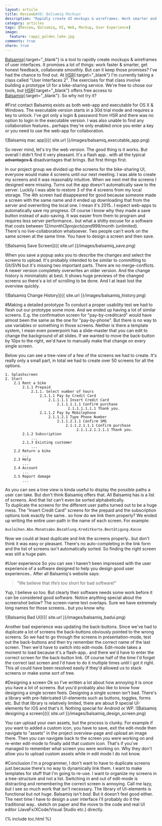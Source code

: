 ```yaml
---
layout: article
title: Review&#58; Balsamiq Mockups
description: "Rapidly create UI mockups & wireframes. Work smarter and collaborate smoothly. But can Balsamiq keep those promises? I've had the opportunity to use it for UI2 class at HSR and here's my opinion."
category: articles
tags: [Review, Balsamiq, UI, Web, Mockup, User Experience]
image:
  feature: rappi_golden_lake.jpg
comments: true
share: true
---
```


[Balsamiq](https://balsamiq.com/){:target="_blank"} is a tool to rapidly create mockups & wireframes of user interfaces.
It promises a lot of things: work faster & smarter, get honest feedback, collaborate smoothly. But can it keep those promises?
I've had the chance to find out. At [HSR](http://www.hsr.ch/){:target="_blank"} I'm currently taking a class called 
"User Interfaces 2". The exercises for that class involve building a prototype UI for a bike-sharing service. We're free 
to chose our tools, but [HSR](http://www.hsr.ch/){:target="_blank"} offers free access to 
[Balsamiq](https://balsamiq.com/){:target="_blank"}. So why not try it?  


#First contact
Balsamiq exists as both web-app and executable for OS X & Windows. The executable version starts in a 30d trial mode 
and requires a key to unlock. I've got only a login & password from HSR and there was no option to login in the 
executable version. I was also unable to find any collaboration features.. perhaps they're only enabled once 
you enter a key or you need to use the web-app for collaboration.  

![Balsamiq mac app]({{ site.url }}/images/balsamiq_executable_app.png)

So never mind, let's try the web version. The good thing is it works. But overall I didn't find it very pleasant. 
It's a flash app.. with all the typical <s>advantages &</s> disadvantages that brings. But first things first.   

In our project group we divided up the screens for the bike-sharing UI, everyone would make 4 screens until our 
next meeting. I was able to create my screens and it was reasonably intuitive. When we next met the screens I designed
were missing. Turns out the app doesn't automatically save to the server. Luckily I was able to restore 3 of the 4 screens 
from my local storage. The 4th screen had disappeared for good because someone made a screen with the same name 
and it ended up downloading that from the server and overwriting the local one. I mean it's 2015.. I expect web-apps
to automatically save my progress. 
Of course I know why they made a save button instead of auto-saving. It was easier from them to program and requires less 
server performance.. but what a shitty excuse for a software that costs between 12$/month (3projects) and 999$/month (unlimited).  
There's no live-collaboration whatsoever. Two people can't work on the same screen at the same time. You have to design
a screen and then save.

![Balsamiq Save Screen]({{ site.url }}/images/balsamiq_save.png)

When you save a popup asks you to describe the changes and select the screens to upload. It's 
probably intended to be similar to committing to Git/SVN but it's missing two important parts. There are no merge-conflicts. 
A newer version completely overwrites an older version. And the change history is minimalistic at best. It shows
huge previews of the changed screens so there's a lot of scrolling to be done. And I at least lost the overview quickly.

![Balsamiq Change History]({{ site.url }}/images/balsamiq_history.png)

#Making a detailed prototype
To conduct a proper usability test we had to flesh out our prototype some more. And we ended up having a lot of similar screens.
E.g. the confirmation screen for "pay-by-creditcard" would have almost been the same as the one for "pay-by-phone". 
But there is no way to use variables or something in those screens. Neither is there a template system, I mean 
even powerpoint has a slide-master that you can edit to change the background of all slides. If we wanted to move the 
back-button by 10px to the right, we'd have to manually make that change on every single screen.  

Below you can see a tree-view of a few of the screens we had to create. It's really only a small part, in total we had to create over 
50 screens for all the options.

    1. Splashscreen
    2. Start
        2.1 Rent a bike
            2.1.1 Prepaid
                2.1.1. Select number of hours
                    2.1.1.1 Pay by Credit Card
                        2.1.1.1.1 Insert Credit Card
                            2.1.1.1.1.1 Confirm purchase
                                 2.1.1.1.1.1.1 Thank you.
                    2.1.1.2 Pay by Mobilephone
                        2.1.1.2.1 Type Phone Number
                            2.1.1.2.1.1 Confirm SMS
                                2.1.1.2.1.1.1 Confirm purchase
                                     2.1.1.2.1.1.1.1 Thank you.
            2.1.2 Subscription
                ...
            2.1.3 Existing customer
                ...
        2.2 Return a bike
            ...
        2.3 Help
            ...
        2.4 Account
            ...
        2.5 Report damage
            ...
        
As you can see a tree view is kinda useful to display the possible paths a user can take. But don't think Balsamiq 
offers that. All Balsamiq has is a list of screens. And that list can't even be sorted alphabetically.   
To duplicate the screens for the different user paths turned out to be a huge mess. The "Insert Credit Card" screens 
for the prepaid and the subscription options look exactly the same.. so how do we link them properly?
We ended up writing the entire user-path in the name of each screen. For example:

    Ausleihen.Abo.Monatsabo.Bezahlung.Kreditkarte.Bestätigung.Kasse
    
Now we could at least duplicate and link the screens properly.. but don't think it was easy or pleasant. There's no
auto-completing in the link form and the list of screens isn't automatically sorted. So finding the right screen was 
still a huge pain.

#User experience
So you can see I haven't been impressed with the user experience of a software designed to help you design good user
experiences.. After all Balsamiq's website says:

 > "We believe that life’s too short for bad software!"
 
Yup, I believe so too. But clearly their software needs some work before it can be considered good software. Notice 
anything special about the screenshot below? The screen-name text overlaps. Sure we have extremely long names for those 
screens.. but you know why.

![Balsamiq Bad UI]({{ site.url }}/images/balsamiq_badui.png)

Another bad experience was updating the back-buttons. Since we've had to duplicate a lot of screens the back-buttons obviously 
pointed to the wrong screens. So we had to go through the screens in presentation-mode, test out the back-buttons and then try 
remember the correct name of the last screen. Then we'd have to switch into edit-mode. Edit-mode takes a moment to load because it's 
a flash-app.. and there we'd have to enter the correct screen for the back-button link. Of course half of the time I'd forget the 
correct last screen and I'd have to do it multiple times until I got it right.
This all could have been resolved easily if they'd allowed us to stack screens or make some sort of tree.

#Designing a screen
Ok so I've written a lot about how annoying it is once you have a lot of screens. But you'd probably also like to know 
how designing a single screen feels.
Designing a single screen isn't bad. There's a library with pre-fabricated UI-elements such as buttons, toggles, forms etc. 
But that library is relatively limited, there are about 9 special UI-elements for iOS and that's it. Nothing special
for Android or WP. 
![Balsamiq designing a screen]({{ site.url }}/images/balsamiq_design_screen.png)

You can upload your own assets, but the process is clunky. For example if you want to added a custom icon, you have to save, exit the edit-mode 
then navigate to "assets" in the project overview-page and upload an image there. Then you can navigate back to the screen you were working on and re-enter edit-mode to finally 
add that custom icon. That's if you've managed to remember what screen you were working on. Why they don't allow you to upload custom assets while in edit mode 
I do not know.

#Conclusion
I'm a programmer, I don't want to have to duplicate screens just because there's no way to dynamically link them. I want to make templates 
for stuff that I'm going to re-use. I want to organize my screens in a tree-structure and not a list.
Switching in and out of edit-mode is distracting and remembering the correct screen is annoying. Call me lazy, but I see so much work that isn't necessary.
The library of UI-elements is functional but not huge. Balsamiq isn't _bad_. But it doesn't feel good either.  
The next time I have to design a user interface I'll probably do it the traditional way.. sketch on paper and the move to 
the code and real UI editor (JavaFx/XCode/Visual Studio etc.) directly.

{% include toc.html %}
